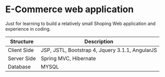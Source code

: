 # E-Commerce web application
Just for learning to build a relatively small Shoping Web application and experience in coding.

| Structure   | Description                                     |
| ----------- | ----------------------------------------------- |
| Client Side | JSP, JSTL, Bootstrap 4, Jquery 3.1.1, AngularJS |
| Server Side | Spring MVC, Hibernate                           |
| Database    | MYSQL                                           |
